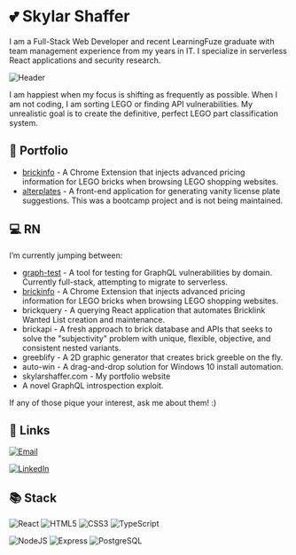# :two_hearts: Skylar Shaffer

I am a Full-Stack Web Developer and recent LearningFuze graduate with team management experience from my years in IT. I specialize in serverless React applications and security research.

![Header](https://github.com/skylarshaffer/skylarshaffer/assets/161654841/921436e3-f794-4c9b-bd40-957c9045b3ba)

I am happiest when my focus is shifting as frequently as possible. When I am not coding, I am sorting LEGO or finding API vulnerabilities. My unrealistic goal is to create the definitive, perfect LEGO part classification system.

## :file_folder: Portfolio

- [brickinfo](https://github.com/skylarshaffer/brickinfo) - A Chrome Extension that injects advanced pricing information for LEGO bricks when browsing LEGO shopping websites.
- [alterplates](https://github.com/skylarshaffer/alterplates) - A front-end application for generating vanity license plate suggestions. This was a bootcamp project and is not being maintained.

## :computer: RN

I’m currently jumping between:
- [graph-test](https://github.com/skylarshaffer/graph-test) -  A tool for testing for GraphQL vulnerabilities by domain. Currently full-stack, attempting to migrate to serverless.
- [brickinfo](https://github.com/skylarshaffer/brickinfo) - A Chrome Extension that injects advanced pricing information for LEGO bricks when browsing LEGO shopping websites.
- brickquery - A querying React application that automates Bricklink Wanted List creation and maintenance.
- brickapi -  A fresh approach to brick database and APIs that seeks to solve the "subjectivity" problem with unique, flexible, objective, and consistent nested variants.
- greeblify - A 2D graphic generator that creates brick greeble on the fly.
- auto-win - A drag-and-drop solution for Windows 10 install automation.
- skylarshaffer.com - My portfolio website
- A novel GraphQL introspection exploit.

If any of those pique your interest, ask me about them! :)

## :link: Links

[![Email](https://img.shields.io/badge/Email-s%40skylarshaffer.com-708090?logo=mail.ru)](mailto:s@skylarshaffer.com)

[![LinkedIn](https://img.shields.io/badge/LinkedIn-skylarshaffer-0072b1?logo=linkedin)](https://www.linkedin.com/in/skylarshaffer/)

## :books: Stack

![React](https://img.shields.io/badge/React-20232A?logo=react&logoColor=white)
![HTML5](https://img.shields.io/badge/HTML5-E34F26?logo=html5&logoColor=white)
![CSS3](https://img.shields.io/badge/CSS3-1572B6?logo=css3&logoColor=white)
![TypeScript](https://img.shields.io/badge/TypeScript-007ACC?logo=typescript&logoColor=white)

![NodeJS](https://img.shields.io/badge/Node.js-339933?logo=nodedotjs&logoColor=white)
![Express](https://img.shields.io/badge/Express.js-000000?logo=express&logoColor=white)
![PostgreSQL](https://img.shields.io/badge/PostgreSQL-316192?logo=postgresql&logoColor=white)


